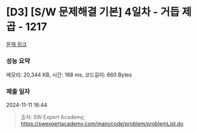 # [D3] [S/W 문제해결 기본] 4일차 - 거듭 제곱 - 1217 

[문제 링크](https://swexpertacademy.com/main/code/problem/problemDetail.do?contestProbId=AV14dUIaAAUCFAYD) 

### 성능 요약

메모리: 20,344 KB, 시간: 168 ms, 코드길이: 660 Bytes

### 제출 일자

2024-11-11 16:44



> 출처: SW Expert Academy, https://swexpertacademy.com/main/code/problem/problemList.do